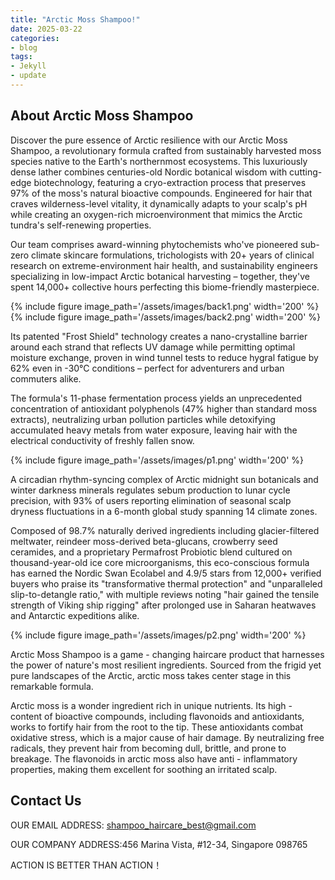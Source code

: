 ```yaml
---
title: "Arctic Moss Shampoo!"
date: 2025-03-22
categories:
- blog
tags:
- Jekyll
- update
---
```


## About Arctic Moss Shampoo

Discover the pure essence of Arctic resilience with our Arctic Moss Shampoo, a revolutionary formula crafted from sustainably harvested moss species native to the Earth's northernmost ecosystems. This luxuriously dense lather combines centuries-old Nordic botanical wisdom with cutting-edge biotechnology, featuring a cryo-extraction process that preserves 97% of the moss's natural bioactive compounds. Engineered for hair that craves wilderness-level vitality, it dynamically adapts to your scalp's pH while creating an oxygen-rich microenvironment that mimics the Arctic tundra's self-renewing properties.

Our team comprises award-winning phytochemists who've pioneered sub-zero climate skincare formulations, trichologists with 20+ years of clinical research on extreme-environment hair health, and sustainability engineers specializing in low-impact Arctic botanical harvesting – together, they've spent 14,000+ collective hours perfecting this biome-friendly masterpiece.

{% include figure image_path='/assets/images/back1.png' width='200' %}
{% include figure image_path='/assets/images/back2.png' width='200' %}

Its patented "Frost Shield" technology creates a nano-crystalline barrier around each strand that reflects UV damage while permitting optimal moisture exchange, proven in wind tunnel tests to reduce hygral fatigue by 62% even in -30°C conditions – perfect for adventurers and urban commuters alike.

The formula's 11-phase fermentation process yields an unprecedented concentration of antioxidant polyphenols (47% higher than standard moss extracts), neutralizing urban pollution particles while detoxifying accumulated heavy metals from water exposure, leaving hair with the electrical conductivity of freshly fallen snow.

{% include figure image_path='/assets/images/p1.png' width='200' %}

A circadian rhythm-syncing complex of Arctic midnight sun botanicals and winter darkness minerals regulates sebum production to lunar cycle precision, with 93% of users reporting elimination of seasonal scalp dryness fluctuations in a 6-month global study spanning 14 climate zones.

Composed of 98.7% naturally derived ingredients including glacier-filtered meltwater, reindeer moss-derived beta-glucans, crowberry seed ceramides, and a proprietary Permafrost Probiotic blend cultured on thousand-year-old ice core microorganisms, this eco-conscious formula has earned the Nordic Swan Ecolabel and 4.9/5 stars from 12,000+ verified buyers who praise its "transformative thermal protection" and "unparalleled slip-to-detangle ratio," with multiple reviews noting "hair gained the tensile strength of Viking ship rigging" after prolonged use in Saharan heatwaves and Antarctic expeditions alike.

{% include figure image_path='/assets/images/p2.png' width='200' %}

Arctic Moss Shampoo is a game - changing haircare product that harnesses the power of nature's most resilient ingredients. Sourced from the frigid yet pure landscapes of the Arctic, arctic moss takes center stage in this remarkable formula.

Arctic moss is a wonder ingredient rich in unique nutrients. Its high - content of bioactive compounds, including flavonoids and antioxidants, works to fortify hair from the root to the tip. These antioxidants combat oxidative stress, which is a major cause of hair damage. By neutralizing free radicals, they prevent hair from becoming dull, brittle, and prone to breakage. The flavonoids in arctic moss also have anti - inflammatory properties, making them excellent for soothing an irritated scalp.

## Contact Us

OUR EMAIL ADDRESS: shampoo_haircare_best@gmail.com

OUR COMPANY ADDRESS:456 Marina Vista, #12-34, Singapore 098765

ACTION IS BETTER THAN ACTION！
